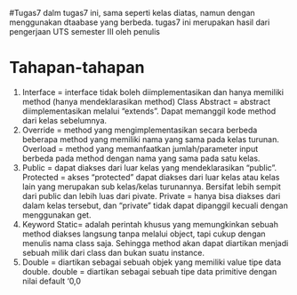 #Tugas7
dalm tugas7 ini, sama seperti kelas diatas, namun dengan menggunakan dtaabase yang berbeda. tugas7 ini merupakan hasil dari pengerjaan UTS semester III oleh penulis

# Tahapan-tahapan
1. Interface = interface tidak boleh diimplementasikan dan hanya memiliki method
(hanya mendeklarasikan method)
Class Abstract = abstract diimplementasikan melalui “extends”. Dapat memanggil
kode method dari kelas sebelumnya.
2. Override = method yang mengimplementasikan secara berbeda beberapa method yang
memiliki nama yang sama pada kelas turunan.
Overload = method yang memanfaatkan jumlah/parameter input berbeda pada method
dengan nama yang sama pada satu kelas.
3. Public = dapat diakses dari luar kelas yang mendeklarasikan “public”.
Protected = akses “protected” dapat diakses dari luar kelas atau kelas lain yang
merupakan sub kelas/kelas turunannya. Bersifat lebih sempit dari public
dan lebih luas dari pivate.
Private = hanya bisa diakses dari dalam kelas tersebut, dan “private” tidak dapat
dipanggil kecuali dengan menggunakan get.
4. Keyword Static= adalah perintah khusus yang memungkinkan sebuah method diakses
langsung tanpa melalui object, tapi cukup dengan menulis nama class saja. Sehingga
method akan dapat diartikan menjadi sebuah milik dari class dan bukan suatu instance.
5. Double = diartikan sebagai sebuah objek yang memiliki value tipe data double.
double = diartikan sebagai sebuah tipe data primitive dengan nilai default ‘0,0
